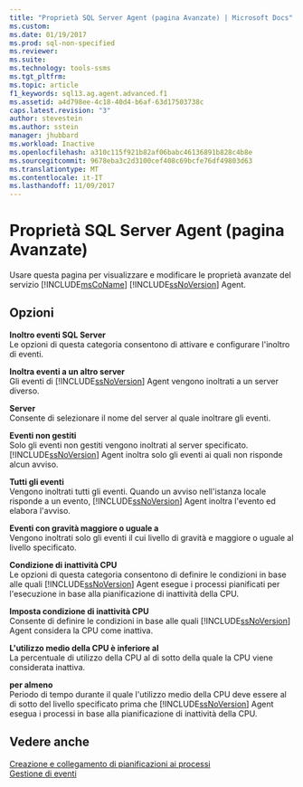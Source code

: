 ```yaml
---
title: "Proprietà SQL Server Agent (pagina Avanzate) | Microsoft Docs"
ms.custom: 
ms.date: 01/19/2017
ms.prod: sql-non-specified
ms.reviewer: 
ms.suite: 
ms.technology: tools-ssms
ms.tgt_pltfrm: 
ms.topic: article
f1_keywords: sql13.ag.agent.advanced.f1
ms.assetid: a4d798ee-4c18-40d4-b6af-63d17503738c
caps.latest.revision: "3"
author: stevestein
ms.author: sstein
manager: jhubbard
ms.workload: Inactive
ms.openlocfilehash: a310c115f921b82af06babc46136891b828c4b8e
ms.sourcegitcommit: 9678eba3c2d3100cef408c69bcfe76df49803d63
ms.translationtype: MT
ms.contentlocale: it-IT
ms.lasthandoff: 11/09/2017
---
```

# <a name="sql-server-agent-properties-advanced-page"></a>Proprietà SQL Server Agent (pagina Avanzate)
Usare questa pagina per visualizzare e modificare le proprietà avanzate del servizio [!INCLUDE[msCoName](../../includes/msconame_md.md)] [!INCLUDE[ssNoVersion](../../includes/ssnoversion_md.md)] Agent.  
  
## <a name="options"></a>Opzioni  
**Inoltro eventi SQL Server**  
Le opzioni di questa categoria consentono di attivare e configurare l'inoltro di eventi.  
  
**Inoltra eventi a un altro server**  
Gli eventi di [!INCLUDE[ssNoVersion](../../includes/ssnoversion_md.md)] Agent vengono inoltrati a un server diverso.  
  
**Server**  
Consente di selezionare il nome del server al quale inoltrare gli eventi.  
  
**Eventi non gestiti**  
Solo gli eventi non gestiti vengono inoltrati al server specificato. [!INCLUDE[ssNoVersion](../../includes/ssnoversion_md.md)] Agent inoltra solo gli eventi ai quali non risponde alcun avviso.  
  
**Tutti gli eventi**  
Vengono inoltrati tutti gli eventi. Quando un avviso nell'istanza locale risponde a un evento, [!INCLUDE[ssNoVersion](../../includes/ssnoversion_md.md)] Agent inoltra l'evento ed elabora l'avviso.  
  
**Eventi con gravità maggiore o uguale a**  
Vengono inoltrati solo gli eventi il cui livello di gravità e maggiore o uguale al livello specificato.  
  
**Condizione di inattività CPU**  
Le opzioni di questa categoria consentono di definire le condizioni in base alle quali [!INCLUDE[ssNoVersion](../../includes/ssnoversion_md.md)] Agent esegue i processi pianificati per l'esecuzione in base alla pianificazione di inattività della CPU.  
  
**Imposta condizione di inattività CPU**  
Consente di definire le condizioni in base alle quali [!INCLUDE[ssNoVersion](../../includes/ssnoversion_md.md)] Agent considera la CPU come inattiva.  
  
**L'utilizzo medio della CPU è inferiore al**  
La percentuale di utilizzo della CPU al di sotto della quale la CPU viene considerata inattiva.  
  
**per almeno**  
Periodo di tempo durante il quale l'utilizzo medio della CPU deve essere al di sotto del livello specificato prima che [!INCLUDE[ssNoVersion](../../includes/ssnoversion_md.md)] Agent esegua i processi in base alla pianificazione di inattività della CPU.  
  
## <a name="see-also"></a>Vedere anche  
[Creazione e collegamento di pianificazioni ai processi](../../ssms/agent/create-and-attach-schedules-to-jobs.md)  
[Gestione di eventi](../../ssms/agent/manage-events.md)  
  
